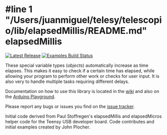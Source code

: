 #line 1 "/Users/juanmiguel/telesy/telescopio/lib/elapsedMillis/README.md"
elapsedMillis 
=============
[![Latest Release](https://img.shields.io/github/v/release/pfeerick/elapsedMillis)](https://github.com/pfeerick/elapsedMillis/releases) [![Examples Build Status](https://github.com/pfeerick/elapsedMillis/workflows/build/badge.svg)](https://github.com/pfeerick/elapsedMillis/actions)


These special variable types (*objects*) automatically increase as time elapses. This makes it easy to check if a certain time has elapsed, while allowing your program to perform other work or checks for user input. It is also very to handle multiple tasks requiring different delays.

Documentation on how to use this library is located in the [wiki](https://github.com/pfeerick/elapsedMillis/wiki) and also on the [Arduino Playground](http://playground.arduino.cc//Code/ElapsedMillis).

Please report any bugs or issues you find on the [issue tracker](https://github.com/pfeerick/elapsedMillis/issues).

Initial code derived from Paul Stoffregen's elapsedMillis and elapsedMicros helper code for the Teensy USB developer board. Code contributes and initial examples created by John Plocher.
